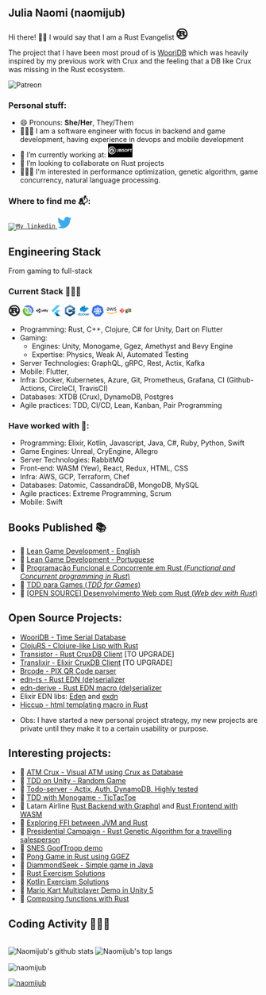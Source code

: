 ## Julia Naomi (naomijub)

Hi there! 👋🏽
I would say that I am a Rust Evangelist <code><img height="24" src="https://raw.githubusercontent.com/github/explore/80688e429a7d4ef2fca1e82350fe8e3517d3494d/topics/rust/rust.png" alt="rust"/></code>

The project that I have been most proud of is [WooriDB](https://github.com/naomijub/wooridb) which was heavily inspired by my previous work with Crux and the feeling that a DB like Crux was missing in the Rust ecosystem.

![[Patreon](https://www.patreon.com/naomijub)](https://media.giphy.com/media/FOe2EcTuBYGbG0Yc3w/giphy.gif)

### Personal stuff:
- 😄 Pronouns: **She/Her**, They/Them
- 👩🏽‍💻 I am a software engineer with focus in backend and game development, having experience in devops and mobile development
- 🔭 I’m currently working at: <img alt="Ubisoft" height="28" src="logos/ubisoft.jpeg" />
- 👯 I’m looking to collaborate on Rust projects
- 👩🏽‍🎓 I'm interested in performance optimization, genetic algorithm, game concurrency, natural language processing. 

### Where to find me 📬:
<a href="https://www.linkedin.com/in/naomijub">
  <code><img alt="My linkedin" width="28" src="https://www.flaticon.com/svg/static/icons/svg/1383/1383262.svg" /></code>
</a>

<a href="https://www.twitter.com/naomijub">
  <code><img alt="My twitter" width="28" src="logos/twitter.svg" /></code>
</a>

<br/>

## Engineering Stack

From gaming to full-stack

### Current Stack 👩🏽‍💻
<code><img height="24" src="https://raw.githubusercontent.com/github/explore/80688e429a7d4ef2fca1e82350fe8e3517d3494d/topics/rust/rust.png" alt="rust"/></code> <code><img height="24" src="https://raw.githubusercontent.com/github/explore/80688e429a7d4ef2fca1e82350fe8e3517d3494d/topics/clojure/clojure.png" alt="clojure"/></code> <code><img height="24" src="https://raw.githubusercontent.com/github/explore/80688e429a7d4ef2fca1e82350fe8e3517d3494d/topics/unity/unity.png" alt="unity"/></code> <code><img height="24" src="https://raw.githubusercontent.com/github/explore/80688e429a7d4ef2fca1e82350fe8e3517d3494d/topics/flutter/flutter.png" alt="flutter"/></code> <code><img height="24" src="https://raw.githubusercontent.com/github/explore/80688e429a7d4ef2fca1e82350fe8e3517d3494d/topics/cpp/cpp.png" alt="cpp"/></code> <code><img height="24" src="https://raw.githubusercontent.com/github/explore/80688e429a7d4ef2fca1e82350fe8e3517d3494d/topics/docker/docker.png" alt="docker"/></code> <code><img height="24" src="https://raw.githubusercontent.com/github/explore/80688e429a7d4ef2fca1e82350fe8e3517d3494d/topics/kubernetes/kubernetes.png" alt="kubernetes"/></code> <code><img height="24" src="https://raw.githubusercontent.com/github/explore/80688e429a7d4ef2fca1e82350fe8e3517d3494d/topics/aws/aws.png" alt="aws"/></code> <code><img height="24" src="https://raw.githubusercontent.com/github/explore/80688e429a7d4ef2fca1e82350fe8e3517d3494d/topics/git/git.png" alt="git"/></code>

- Programming: Rust, C++, Clojure, C# for Unity, Dart on Flutter
- Gaming: 
  - Engines: Unity, Monogame, Ggez, Amethyst and Bevy Engine
  - Expertise: Physics, Weak AI, Automated Testing
- Server Technologies: GraphQL, gRPC, Rest, Actix, Kafka
- Mobile: Flutter,
- Infra: Docker, Kubernetes, Azure, Git, Prometheus, Grafana, CI (Github-Actions, CircleCI, TravisCI)
- Databases: XTDB (Crux), DynamoDB, Postgres
- Agile practices: TDD, CI/CD, Lean, Kanban, Pair Programming

### Have worked with 👾:
- Programming: Elixir, Kotlin, Javascript, Java, C#, Ruby, Python, Swift 
- Game Engines: Unreal, CryEngine, Allegro
- Server Technologies: RabbitMQ
- Front-end: WASM (Yew), React, Redux, HTML, CSS
- Infra: AWS, GCP, Terraform, Chef
- Databases: Datomic, CassandraDB, MongoDB, MySQL
- Agile practices: Extreme Programming, Scrum
- Mobile: Swift


## Books Published 📚
- 📖 [Lean Game Development - English](https://www.apress.com/gp/book/9781484232156)
- 📖 [Lean Game Development - Portuguese](https://www.casadocodigo.com.br/products/livro-lean-game-development)
- 📖 [Programação Funcional e Concorrente em Rust (*Functional and Concurrent programming in Rust*)](https://www.casadocodigo.com.br/products/livro-rust-funcional-concorrente)
- 📖 [TDD para Games (*TDD for Games*)](https://www.casadocodigo.com.br/products/livro-tdd-games)
- 📖 [[OPEN SOURCE] Desenvolvimento Web com Rust (*Web dev with Rust*)](https://github.com/naomijub/web-dev-rust-book)

## Open Source Projects:
- [WooriDB - Time Serial Database](https://github.com/naomijub/wooridb)
- [ClojuRS - Clojure-like Lisp with Rust](https://github.com/naomijub/ClojuRS)
- [Transistor - Rust CruxDB Client](https://github.com/naomijub/transistor) [TO UPGRADE]
- [Translixir - Elixir CruxDB Client](https://github.com/naomijub/translixir) [TO UPGRADE]
- [Brcode - PIX QR Code parser](https://github.com/naomijub/brcode)
- [edn-rs - Rust EDN (de)serializer](https://github.com/naomijub/edn-rs)
- [edn-derive - Rust EDN macro (de)serializer](https://github.com/otaviopace/edn-derive)
- Elixir EDN libs: [Eden](https://github.com/jfacorro/Eden) and [exdn](https://github.com/psfblair/exdn)
- [Hiccup - html templating macro in Rust](https://github.com/naomijub/hiccup)

* Obs: I have started a new personal project strategy, my new projects are private until they make it to a certain usability or purpose.

## Interesting projects:
- 📌 [ATM Crux - Visual ATM using Crux as Database](https://github.com/naomijub/atm-crux)
- 📌 [TDD on Unity - Random Game](https://github.com/GameTDD/TDD-on-Unity)
- 📌 [Todo-server - Actix, Auth, DynamoDB, Highly tested](https://github.com/web-dev-rust/todo-server)
- 📌 [TDD with Monogame - TicTacToe](https://github.com/GameTDD/monogame)
- 📌 Latam Airline [Rust Backend with Graphql](https://github.com/web-dev-rust/airline-tickets) and [Rust Frontend with WASM](https://github.com/web-dev-rust/wasm-airline)
- 📌 [Exploring FFI between JVM and Rust](https://github.com/naomijub/JVM-rust-ffi)
- 📌 [Presidential Campaign - Rust Genetic Algorithm for a travelling salesperson](https://github.com/naomijub/presidential-campaing)
- 📌 [SNES GoofTroop demo](https://github.com/naomijub/SNESGoofTroop)
- 📌 [Pong Game in Rust using GGEZ](https://github.com/Alibaba-50-thieves/pong)
- 📌 [DiammondSeek - Simple game in Java](https://github.com/naomijub/DiammondSeek)
- 📌 [Rust Exercism Solutions](https://github.com/naomijub/rust-exercism)
- 📌 [Kotlin Exercism Solutions](https://github.com/naomijub/kotlin-exercism)
- 📌 [Mario Kart Multiplayer Demo in Unity 5](https://github.com/TrioDeTres/MarioKart-5.4)
- 📌 [Composing functions with Rust](https://github.com/naomijub/rust-compose)

## Coding Activity 👩🏽‍💻

<br/>

<div style="display:inline" align="left">
<img src="https://github-readme-stats.vercel.app/api?username=naomijub&show_icons=true&?count_private=true&theme=dracula&include_all_commits=true" height="150" alt="Naomijub's github stats" />

<img src="https://github-readme-stats.vercel.app/api/top-langs/?username=naomijub&hide=Makefile&layout=compact" height="150" alt="Naomijub's top langs" />
</div>
<p><img align="center" src="https://github-readme-streak-stats.herokuapp.com/?user=naomijub&theme=dracula" height="150" alt="naomijub" /></p>
<p align="left"> <a href="https://github.com/ryo-ma/github-profile-trophy"><img src="https://github-profile-trophy.vercel.app/?username=naomijub&theme=dracula" alt="naomijub" /></a> </p>

